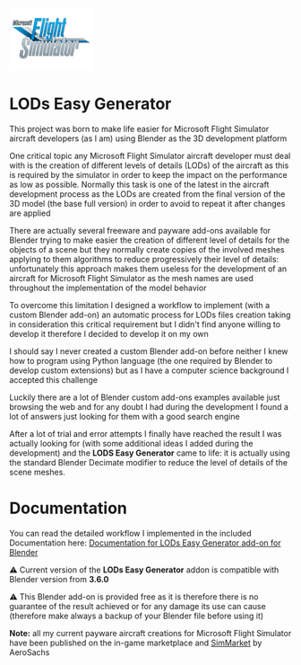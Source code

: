 [![MSFS](./Documentation/images/msfs_logo.png)](https://www.flightsimulator.com/)

# LODs Easy Generator

This project was born to make life easier for Microsoft Flight Simulator aircraft developers (as I am) using Blender as the 3D development platform

One critical topic any Microsoft Flight Simulator aircraft developer must deal with is the creation of different levels of details (LODs) of the aircraft as this is required by the simulator in order to keep the impact on the performance as low as possible.
Normally this task is one of the latest in the aircraft development process as the LODs are created from the final version of the 3D model (the base full version) in order to avoid to repeat it after changes are applied

There are actually several freeware and payware add-ons available for Blender trying to make easier the creation of different level of details for the objects of a scene but they normally create copies of the involved meshes applying to them algorithms to reduce progressively their level of details: unfortunately this approach makes them useless for the development of an aircraft for Microsoft Flight Simulator as the mesh names are used throughout the implementation of the model behavior

To overcome this limitation I designed a workflow to implement (with a custom Blender add-on) an automatic process for LODs files creation taking in consideration this critical requirement but I didn't find anyone willing to develop it therefore I decided to develop it on my own

I should say I never created a custom Blender add-on before neither I knew how to program using Python language (the one required by Blender to develop custom extensions) but as I have a computer science background I accepted this challenge

Luckily there are a lot of Blender custom add-ons examples available just browsing the web and for any doubt I had during the development I found a lot of answers just looking for them with a good search engine

After a lot of trial and error attempts I finally have reached the result I was actually looking for (with some additional ideas I added during the development) and the **LODS Easy Generator** came to life: it is actually using the standard Blender Decimate modifier to reduce the level of details of the scene meshes.

# Documentation
You can read the detailed workflow I implemented in the included Documentation here:
[Documentation for LODs Easy Generator add-on for Blender](./Documentation/Documentation.md)

:warning: Current version of the **LODs Easy Generator** addon is compatible with Blender version from **3.6.0**

:warning: This Blender add-on is provided free as it is therefore there is no guarantee of the result achieved or for any damage its use can cause (therefore make always a backup of your Blender file before using it)

**Note:** all my current payware aircraft creations for Microsoft Flight Simulator have been published on the in-game marketplace and [SimMarket](https://secure.simmarket.com/advanced_search_result.php?keywords=aerosachs) by AeroSachs 
